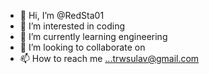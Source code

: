 - 👋 Hi, I’m @RedSta01
- 👀 I’m interested in coding
- 🌱 I’m currently learning engineering
- 💞️ I’m looking to collaborate on 
- 📫 How to reach me ...trwsulav@gmail.com

<!---
RedSta01/RedSta01 is a ✨ special ✨ repository because its `README.md` (this file) appears on your GitHub profile.
You can click the Preview link to take a look at your changes.
--->

